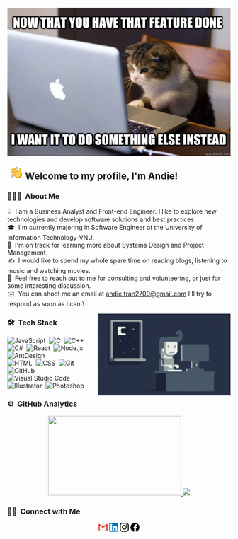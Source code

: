 ![Andie Banner](./assets/Andie_Banner.png)

<img alt="Night Coding" src="./assets/Hand%20Wave.gif" width='40' align="left"/><h2>Welcome to my profile, I'm Andie!</h2>

### 👨🏻‍💻 &nbsp;About Me

💡 &nbsp;I am a Business Analyst and Front-end Engineer. I like to explore new technologies and develop software solutions and best practices.\
🎓 &nbsp;I'm currently majoring in Software Engineer at the University of Information Technology-VNU.\
🌱 &nbsp;I'm on track for learning more about Systems Design and Project Management.\
✍️ &nbsp;I would like to spend my whole spare time on reading blogs, listening to music and watching movies.\
💬 &nbsp;Feel free to reach out to me for consulting and volunteering, or just for some interesting discussion.\
✉️ &nbsp;You can shoot me an email at andie.tran2700@gmail.com I'll try to respond as soon as I can.\

<img alt="Night Coding" src="https://raw.githubusercontent.com/AVS1508/AVS1508/master/assets/Night-Coding.gif" align="right"/>

### 🛠 &nbsp;Tech Stack

![JavaScript](https://img.shields.io/badge/-JavaScript-05122A?style=flat&logo=javascript)&nbsp;
![C](https://img.shields.io/badge/-C-05122A?style=flat&logo=C&logoColor=A8B9CC)&nbsp;
![C++](https://img.shields.io/badge/-C++-05122A?style=flat&logo=C%2B%2B&logoColor=00599C)&nbsp;
![C#](https://img.shields.io/badge/-C#-05122A?style=flat&logo=C%2B%2B&logoColor=00599C)&nbsp;
![React](https://img.shields.io/badge/-React-05122A?style=flat&logo=react)&nbsp;
![Node.js](https://img.shields.io/badge/-Node.js-05122A?style=flat&logo=node.js)&nbsp;
![AntDesign](https://img.shields.io/badge/-Bootstrap-05122A?style=flat&logo=bootstrap&logoColor=563D7C)\
![HTML](https://img.shields.io/badge/-HTML-05122A?style=flat&logo=HTML5)&nbsp;
![CSS](https://img.shields.io/badge/-CSS-05122A?style=flat&logo=CSS3&logoColor=1572B6)&nbsp;
![Git](https://img.shields.io/badge/-Git-05122A?style=flat&logo=git)&nbsp;
![GitHub](https://img.shields.io/badge/-GitHub-05122A?style=flat&logo=github)&nbsp;
![Visual Studio Code](https://img.shields.io/badge/-Visual%20Studio%20Code-05122A?style=flat&logo=visual-studio-code&logoColor=007ACC)&nbsp;
![Illustrator](https://img.shields.io/badge/-Illustrator-05122A?style=flat&logo=adobe-illustrator)&nbsp;
![Photoshop](https://img.shields.io/badge/-Photoshop-05122A?style=flat&logo=adobe-photoshop)&nbsp;

### ⚙️ &nbsp;GitHub Analytics

<p align="center">
<a href="https://github.com/AVS1508">
  <img height="180em" width="300rem" src="https://github-readme-stats-eight-theta.vercel.app/api?username=thienan200801&show_icons=true&theme=algolia&include_all_commits=true&count_private=true"/>
  <img height="180em" src="https://github-readme-stats-eight-theta.vercel.app/api/top-langs/?username=thienan200801&layout=compact&langs_count=8&theme=algolia"/>
</a>
</p>

### 🤝🏻 &nbsp;Connect with Me

<p align="center">
<a href="https://myaccount.google.com/u/4/?utm_source=OGB&tab=mk&utm_medium=app&pli=1"><img src="./assets/gmail.png" width="20px" height="20px"/></a>
<a href="https://www.linkedin.com/in/bao-an-tran-ba0905230"><img src="./assets/linkedin.png" width="20px" height="20px"/></a>
<a href="https://www.instagram.com/andie_1219/"><img src="./assets/ig.png" width="20px" height="20px"/></a>
<a href="https://www.facebook.com/thienannef"><img src="./assets/fb.png" width="20px" height="20px"/></a>
</p>
